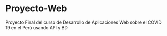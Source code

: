 # Proyecto-Web
Proyecto Final del curso de Desarrollo de Aplicaciones Web sobre el COVID 19 en el Perú usando API y BD
